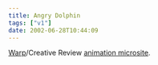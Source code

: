 ```yaml
---
title: Angry Dolphin
tags: ["v1"]
date: 2002-06-28T10:44:09
---
```


[Warp][1]/Creative Review [animation microsite][2].

[1]: http://www.warprecords.com/ "Warp Records"
[2]: http://www.warprecords.com/animate/ "Warp/Creative Review animation microsite"
